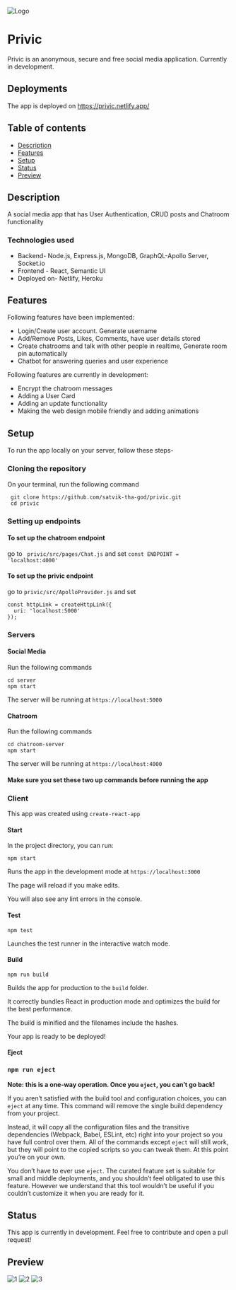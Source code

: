 ![Logo](./app/assets/images/logo.png)

# Privic
Privic is an anonymous, secure and free social media application. Currently in development.

## Deployments
The app is deployed on https://privic.netlify.app/

## Table of contents
* [Description](#description)
* [Features](#features)
* [Setup](#setup)
* [Status](#status)
* [Preview](#preview)

## Description
A social media app that has User Authentication, CRUD posts and Chatroom functionality

### Technologies used
* Backend- Node.js, Express.js, MongoDB, GraphQL-Apollo Server, Socket.io
* Frontend - React, Semantic UI
* Deployed on- Netlify, Heroku

## Features

Following features have been implemented:
* Login/Create user account. Generate username
* Add/Remove Posts, Likes, Comments, have user details stored
* Create chatrooms and talk with other people in realtime, Generate room pin automatically
* Chatbot for answering queries and user experience

Following features are currently in development:
* Encrypt the chatroom messages
* Adding a User Card
* Adding an update functionality
* Making the web design mobile friendly and adding animations

## Setup
To run the app locally on your server, follow these steps-
### Cloning the repository
On your terminal, run the following command
``` 
 git clone https://github.com/satvik-tha-god/privic.git
 cd privic
```
### Setting up endpoints
#### To set up the chatroom endpoint

go to ``` privic/src/pages/Chat.js``` and set ``` const ENDPOINT = 'localhost:4000' ```

#### To set up the privic endpoint 

go to ``` privic/src/ApolloProvider.js ``` and set 

```
const httpLink = createHttpLink({
  uri: 'localhost:5000'
});
```
### Servers
#### Social Media
Run the following commands
```
cd server
npm start
```

The server will be running at ``` https://localhost:5000 ```

#### Chatroom
Run the following commands
```
cd chatroom-server
npm start
```

The server will be running at ``` https://localhost:4000 ```

#### Make sure you set these two up commands before running the app

### Client
This app was created using `create-react-app`
#### Start
In the project directory, you can run:

``` npm start ```

Runs the app in the development mode at ``` https://localhost:3000 ```

The page will reload if you make edits.

You will also see any lint errors in the console.
#### Test
``` npm test ```

Launches the test runner in the interactive watch mode.
#### Build
```npm run build```

Builds the app for production to the `build` folder.

It correctly bundles React in production mode and optimizes the build for the best performance.

The build is minified and the filenames include the hashes.

Your app is ready to be deployed!

#### Eject

### `npm run eject`

**Note: this is a one-way operation. Once you `eject`, you can’t go back!**

If you aren’t satisfied with the build tool and configuration choices, you can `eject` at any time. This command will remove the single build dependency from your project.

Instead, it will copy all the configuration files and the transitive dependencies (Webpack, Babel, ESLint, etc) right into your project so you have full control over them. All of the commands except `eject` will still work, but they will point to the copied scripts so you can tweak them. At this point you’re on your own.

You don’t have to ever use `eject`. The curated feature set is suitable for small and middle deployments, and you shouldn’t feel obligated to use this feature. However we understand that this tool wouldn’t be useful if you couldn’t customize it when you are ready for it.
## Status 
This app is currently in development. Feel free to contribute and open a pull request!
## Preview
![1](./public/images/1.png)
![2](./public/images/2.png)
![3](./public/images/3.png)

